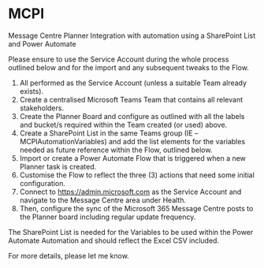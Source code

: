 # MCPI
Message Centre Planner Integration with automation using a SharePoint List and Power Automate

Please ensure to use the Service Account during the whole process outlined below and for the import and any subsequent tweaks to the Flow. 
1. All performed as the Service Account (unless a suitable Team already exists). 
2. Create a centralised Microsoft Teams Team that contains all relevant stakeholders. 
3. Create the Planner Board and configure as outlined with all the labels and 
bucket/s required within the Team created (or used) above. 
4. Create a SharePoint List in the same Teams group (IE –MCPIAutomationVariables) 
and add the list elements for the variables needed as future reference within the Flow, 
outlined below. 
5. Import or create a Power Automate Flow that is triggered when a new Planner task is created. 
6. Customise the Flow to reflect the three (3) actions that need some initial configuration. 
7. Connect to https://admin.microsoft.com as the Service Account and navigate to the 
Message Centre area under Health. 
8. Then, configure the sync of the Microsoft 365 Message Centre posts to the Planner 
board including regular update frequency.

The SharePoint List is needed for the Variables to be used within the Power Automate Automation and should reflect the Excel CSV included.

For more details, please let me know.
